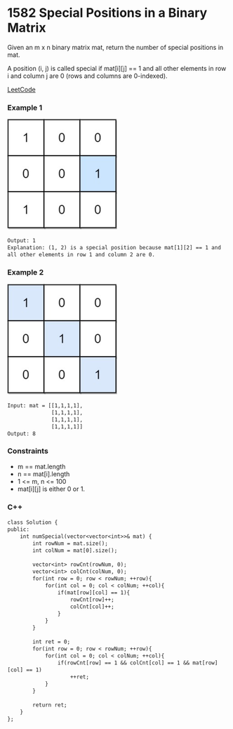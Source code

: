 # 1582 Special Positions in a Binary Matrix

Given an m x n binary matrix mat, return the number of special positions in mat.

A position (i, j) is called special if mat[i][j] == 1 and all other elements in row i and column j are 0 (rows and columns are 0-indexed).

 
[LeetCode](https://leetcode.cn/problems/special-positions-in-a-binary-matrix/)

### Example 1

<img src="img/1582_1.jpg" width = "250"/>

```
Output: 1
Explanation: (1, 2) is a special position because mat[1][2] == 1 and all other elements in row 1 and column 2 are 0.
```

### Example 2

<img src="img/1582_2.jpg" width = "250"/>

```
Input: mat = [[1,1,1,1],
              [1,1,1,1],
              [1,1,1,1],
              [1,1,1,1]]
Output: 8
```
 

### Constraints

* m == mat.length
* n == mat[i].length
* 1 <= m, n <= 100
* mat[i][j] is either 0 or 1.

### C++ 

```
class Solution {
public:
    int numSpecial(vector<vector<int>>& mat) {
        int rowNum = mat.size();
        int colNum = mat[0].size();

        vector<int> rowCnt(rowNum, 0);
        vector<int> colCnt(colNum, 0);
        for(int row = 0; row < rowNum; ++row){
            for(int col = 0; col < colNum; ++col){
                if(mat[row][col] == 1){
                    rowCnt[row]++;
                    colCnt[col]++;
                }
            }
        }

        int ret = 0;
        for(int row = 0; row < rowNum; ++row){
            for(int col = 0; col < colNum; ++col){
                if(rowCnt[row] == 1 && colCnt[col] == 1 && mat[row][col] == 1)
                    ++ret;                
            }
        }

        return ret;
    }
};
```